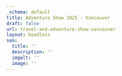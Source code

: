 ```yaml
---
_schema: default
title: Adventure Show 2025 - Vancouver
draft: false
url: travel-and-adventure-show-vancouver
layout: headless
seo:
  title: ''
  description: ''
  imgalt: ''
  image: ''
---
```

<script type="text/javascript" src="https://form.jotform.com/jsform/200485987777172"></script>